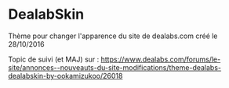 # DealabSkin
Thème pour changer l'apparence du site de dealabs.com créé le 28/10/2016

Topic de suivi (et MAJ) sur : https://www.dealabs.com/forums/le-site/annonces--nouveauts-du-site-modifications/theme-dealabs-dealabskin-by-ookamizukoo/26018
